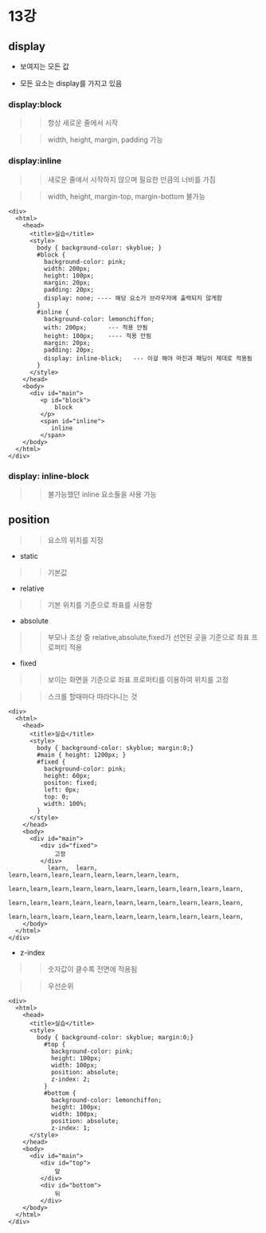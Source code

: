 # 13강

## display

* 보여지는 모든 값

* 모든 요소는 display를 가지고 있음

### display:block

>> 항상 새로운 줄에서 시작

>> width, height, margin, padding 가능

### display:inline

>> 새로운 줄에서 시작하지 않으며 필요한 만큼의 너비를 가짐

>> width, height, margin-top, margin-bottom 불가능

~~~~
<div>
  <html>
    <head>
      <title>실습</title>
      <style>
        body { background-color: skyblue; }
        #block {
          background-color: pink;
          width: 200px;
          height: 100px;
          margin: 20px;
          padding: 20px;
          display: none; ---- 해당 요소가 브라우저에 출력되지 않게함
        }
        #inline {
          background-color: lemonchiffon;
          with: 200px;      --- 적용 안됨
          height: 100px;    ---- 적용 안됨
          margin: 20px;       
          padding: 20px;
          display: inline-blick;   --- 이걸 해야 마진과 패딩이 제대로 적용됨
        }
      </style>
    </head>
    <body>
      <div id="main">
         <p id="block">
             block
         </p>
         <span id="inline">
            inline
         </span>
    </body>
  </html>
</div>
~~~~


### display: inline-block

>>  불가능했던 inline 요소들을 사용 가능


## position

>> 요소의 위치를 지정

* static

>> 기본값

* relative

>> 기본 위치를 기준으로 좌표를 사용함

* absolute

>> 부모나 조상 중 relative,absolute,fixed가 선언된 곳을 기준으로 좌표 프로퍼티 적용

* fixed

>> 보이는 화면을 기준으로 좌표 프로퍼티를 이용하여 위치를 고정

>> 스크롤 할때마다 따라다니는 것

~~~~
<div>
  <html>
    <head>
      <title>실습</title>
      <style>
        body { background-color: skyblue; margin:0;}
        #main { height: 1200px; }
        #fixed {
          background-color: pink;
          height: 60px;
          positon: fixed;
          left: 0px;
          top: 0;
          width: 100%;
        }
      </style>
    </head>
    <body>
      <div id="main">
         <div id="fixed">
             고정
         </div>
           learn,  learn, learn,learn,learn,learn,learn,learn,learn,learn,
           learn,learn,learn,learn,learn,learn,learn,learn,learn,learn,learn,
           learn,learn,learn,learn,learn,learn,learn,learn,learn,learn,learn,
           learn,learn,learn,learn,learn,learn,learn,learn,learn,learn,learn,
    </body>
  </html>
</div>
~~~~

* z-index

>> 숫자값이 클수록 전면에 적용됨

>> 우선순위

~~~~
<div>
  <html>
    <head>
      <title>실습</title>
      <style>
        body { background-color: skyblue; margin:0;}
          #top {
            background-color: pink;
            height: 100px;
            width: 100px;
            position: absolute;
            z-index: 2;
          }
          #bottom {
            background-color: lemonchiffon;
            height: 100px;
            width: 100px;
            position: absolute;
            z-index: 1;
      </style>
    </head>
    <body>
      <div id="main">
         <div id="top">
             앞
         </div>
         <div id="bottom">
             뒤
         </div>
    </body>
  </html>
</div>
~~~~
